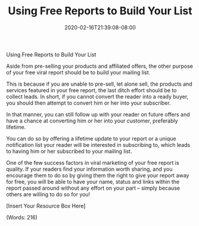 ﻿---
title: "Using Free Reports to Build Your List"
date: 2020-02-16T21:39:08-08:00
description: "List Building Tips for Web Success"
featured_image: "/images/List Building.jpg"
tags: ["List Building"]
---

Using Free Reports to Build Your List


Aside from pre-selling your products and affiliated offers, the other purpose of your free viral report should be to build your mailing list.

This is because if you are unable to pre-sell, let alone sell, the products and services featured in your free report, the last ditch effort should be to collect leads. In short, if you cannot convert the reader into a ready buyer, you should then attempt to convert him or her into your subscriber.

In that manner, you can still follow up with your reader on future offers and have a chance at converting him or her into your customer, preferably lifetime.

You can do so by offering a lifetime update to your report or a unique notification list your reader will be interested in subscribing to, which leads to having him or her subscribed to your mailing list.

One of the few success factors in viral marketing of your free report is quality. If your readers find your information worth sharing, and you encourage them to do so by giving them the right to give your report away for free, you will be able to have your name, status and links within the report passed around without any effort on your part – simply because others are willing to do so for you!


[Insert Your Resource Box Here]

(Words: 216)


